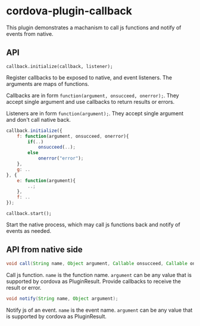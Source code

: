 # cordova-plugin-callback
This plugin demonstrates a machanism to call js functions and notify of events from native.

## API
`callback.initialize(callback, listener);`

Register callbacks to be exposed to native, and event listeners. The arguments are maps of functions.

Callbacks are in form `function(argument, onsucceed, onerror);`. They accept single argument and use callbacks to return results or errors.

Listeners are in form `function(argument);`. They accept single argument and don't call native back.

```js
callback.initialize({
	f: function(argument, onsucceed, onerror){
		if(..)
			onsucceed(..);
		else
			onerror("error");
	},
	g: ..
}, {
	e: function(argument){
		..;
	},
	f: ..
});
```

`callback.start();`

Start the native process, which may call js functions back and notify of events as needed.

## API from native side

```java
void call(String name, Object argument, Callable onsucceed, Callable onerror);
```

Call js function. `name` is the function name. `argument` can be any value that is supported by cordova as PluginResult. Provide callbacks to receive the result or error.

```java
void notify(String name, Object argument);
```

Notify js of an event. `name` is the event name. `argument` can be any value that is supported by cordova as PluginResult.
